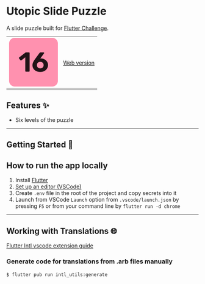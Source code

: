 # Utopic Slide Puzzle

A slide puzzle built for [Flutter Challenge](https://flutterhack.devpost.com/).
<table>
    <tr>
        <td>
        <img src="android\app\src\main\ic_launcher-playstore.png" width ="128"/>
        </td>
        <td>
        <a href="https://utopic-slide-puzzle.web.app/">Web version</a>
        </td>
    </td>
</table>

## Features ✨
* Six levels of the puzzle

---

## Getting Started 🚀

## How to run the app locally

1. Install [Flutter](https://docs.flutter.dev/get-started/install)
2. [Set up an editor (VSCode)](https://docs.flutter.dev/get-started/editor?tab=vscode)
3. Create `.env` file in the root of the project and copy secrets into it
4. Launch from VSCode `Launch` option from `.vscode/launch.json` by pressing `F5` or from your command line by `flutter run -d chrome`

---

## Working with Translations 🌐

[Flutter Intl vscode extension guide](https://marketplace.visualstudio.com/items?itemName=localizely.flutter-intl)

### Generate code for translations from .arb files manually
```sh
$ flutter pub run intl_utils:generate
```

